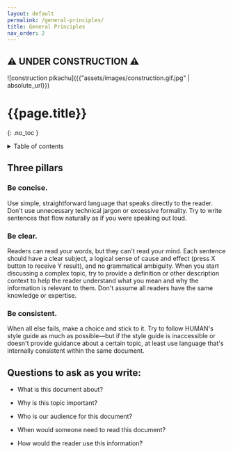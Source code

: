 ```yaml
---
layout: default
permalink: /general-principles/
title: General Principles
nav_order: 2
---
```

## :warning: UNDER CONSTRUCTION :warning:

![construction pikachu]({{"assets/images/construction.gif.jpg" | absolute_url}})

# {{page.title}} 
{: .no_toc }
<details markdown="block">
  <summary>
    Table of contents
  </summary>
  {: .text-delta }
- TOC
{:toc}
</details>

## Three pillars
### Be concise.
Use simple, straightforward language that speaks directly to the reader. Don't use unnecessary technical jargon or excessive formality. 
Try to write sentences that flow naturally as if you were speaking out loud.

### Be clear.
Readers can read your words, but they can't read your mind. Each sentence should have a clear subject, a logical sense of cause and effect (press X button to receive Y result), and no grammatical ambiguity. When you start discussing a complex topic, try to provide a definition or other description context to help the reader understand what you mean and why the information is relevant to them. Don't assume all readers have the same knowledge or expertise.

### Be consistent.
When all else fails, make a choice and stick to it. Try to follow HUMAN's style guide as much as possible—but if the style guide is inaccessible or doesn't provide guidance about a certain topic, at least use language that's internally consistent within the same document.

## Questions to ask as you write:

* What is this document about?

* Why is this topic important?

* Who is our audience for this document?

* When would someone need to read this document?

* How would the reader use this information?